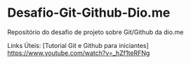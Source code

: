 # Desafio-Git-Github-Dio.me
Repositório do desafio de projeto sobre Git/Github da dio.me

Links Úteis:
[Tutorial Git e Github para iniciantes] https://www.youtube.com/watch?v=_hZf1teRFNg

